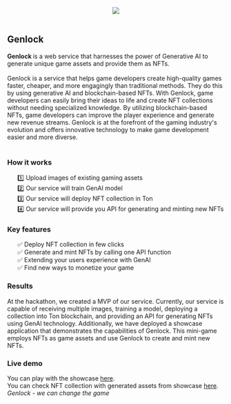 <div style="text-align: center;"><img src="https://storage.googleapis.com/nft-game-assets/front/title.png"/>
</div>
<br>
<h2>Genlock</h2>
<b> Genlock </b> is a web service that harnesses the power of Generative AI to generate unique game assets and provide them as NFTs. 
<br>
<br>
Genlock is a service that helps game developers create high-quality games faster, cheaper, and more engagingly than traditional methods. They do this by using generative AI and blockchain-based NFTs. With Genlock, game developers can easily bring their ideas to life and create NFT collections without needing specialized knowledge. By utilizing blockchain-based NFTs, game developers can improve the player experience and generate new revenue streams. Genlock is at the forefront of the gaming industry's evolution and offers innovative technology to make game development easier and more diverse.
<br>
<br>
<h3>How it works</h3>
<ul style="list-style-type: none;">
<li> 1️⃣  Upload images of existing gaming assets </li>
<li> 2️⃣  Our service will train GenAI model </li>
<li> 3️⃣  Our service will deploy NFT collection in Ton </li>
<li> 4️⃣  Our service will provide you API for generating and minting new NFTs </li>
</ul>
<h3>Key features</h3>
<ul style="list-style-type: none;">
<li> ✅ Deploy NFT collection in few clicks </li>
<li> ✅ Generate and mint NFTs by calling one API function </li>
<li> ✅  Extending your users experience with GenAI </li>
<li> ✅  Find new ways to monetize your game </li>
</ul>
<h3>Results</h3>
At the hackathon, we created a MVP of our service. Currently, our service is capable of receiving multiple images, training a model, deploying a collection into Ton blockchain, and providing an API for generating NFTs using GenAI technology. Additionally, we have deployed a showcase application that demonstrates the capabilities of Genlock. This mini-game employs NFTs as game assets and use Genlock to create and mint new NFTs. 
<h3>Live demo</h3>
You can play with the showcase <a href="http://35.246.152.136:3000/" color="blue">here</a>.
<br>
You can check NFT collection with generated assets from showcase
<a href="https://testnet.tonscan.org/nft/EQA2inoYJ27IoQF9uM98JXmY5V03g9BVlPURp7KDD0KRcWpU" color="blue">here</a>.
<br>
<i>Genlock - we can change the game</i>
